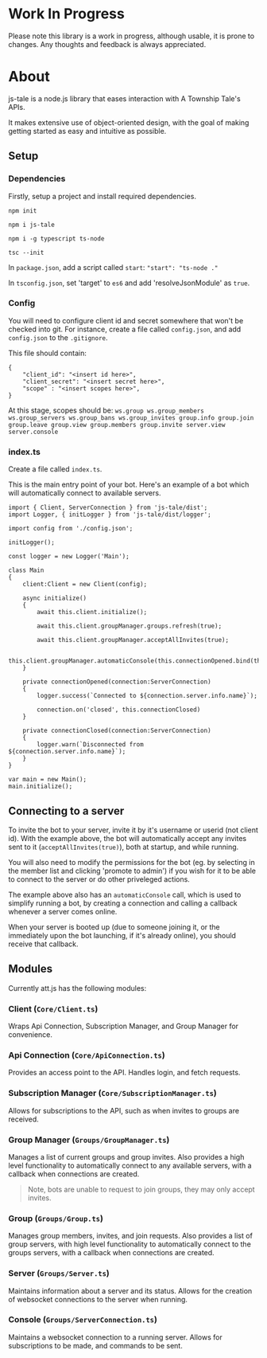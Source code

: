 # Work In Progress
Please note this library is a work in progress, although usable, it is prone to changes.
Any thoughts and feedback is always appreciated.

# About
js-tale is a node.js library that eases interaction with A Township Tale's APIs. 

It makes extensive use of object-oriented design, with the goal of making getting started as easy and intuitive as possible.

## Setup

### Dependencies
Firstly, setup a project and install required dependencies.

`npm init`

`npm i js-tale`

`npm i -g typescript ts-node`

`tsc --init`

In `package.json`, add a script called `start`:
`"start": "ts-node ."`

In `tsconfig.json`, set 'target' to `es6` and add 'resolveJsonModule' as `true`.

### Config
You will need to configure client id and secret somewhere that won't be checked into git.
For instance, create a file called `config.json`, and add `config.json` to the `.gitignore`.

This file should contain:
```
{
    "client_id": "<insert id here>",
    "client_secret": "<insert secret here>",
    "scope" : "<insert scopes here>",
}
```

At this stage, scopes should be:
`ws.group ws.group_members ws.group_servers ws.group_bans ws.group_invites group.info group.join group.leave group.view group.members group.invite server.view server.console`

### index.ts
Create a file called `index.ts`.

This is the main entry point of your bot.
Here's an example of a bot which will automatically connect to available servers.

```
import { Client, ServerConnection } from 'js-tale/dist';
import Logger, { initLogger } from 'js-tale/dist/logger';

import config from './config.json';

initLogger();

const logger = new Logger('Main');

class Main
{
    client:Client = new Client(config);

    async initialize()
    {
        await this.client.initialize();
        
        await this.client.groupManager.groups.refresh(true);

        await this.client.groupManager.acceptAllInvites(true);

        this.client.groupManager.automaticConsole(this.connectionOpened.bind(this));
    }

    private connectionOpened(connection:ServerConnection)
    {
        logger.success(`Connected to ${connection.server.info.name}`);

        connection.on('closed', this.connectionClosed)
    }

    private connectionClosed(connection:ServerConnection)
    {
        logger.warn(`Disconnected from ${connection.server.info.name}`);
    }
}

var main = new Main();
main.initialize();
```

## Connecting to a server
To invite the bot to your server, invite it by it's username or userid (not client id).
With the example above, the bot will automatically accept any invites sent to it (`acceptAllInvites(true)`), both at startup, and while running.

You will also need to modify the permissions for the bot (eg. by selecting in the member list and clicking 'promote to admin') if you wish for it to be able to connect to the server or do other priveleged actions.

The example above also has an `automaticConsole` call, which is used to simplify running a bot, by creating a connection and calling a callback whenever a server comes online.

When your server is booted up (due to someone joining it, or the immediately upon the bot launching, if it's already online), you should receive that callback.

## Modules
Currently att.js has the following modules:

### Client (`Core/Client.ts`)
Wraps Api Connection, Subscription Manager, and Group Manager for convenience.

### Api Connection (`Core/ApiConnection.ts`)
Provides an access point to the API. Handles login, and fetch requests.

### Subscription Manager (`Core/SubscriptionManager.ts`)
Allows for subscriptions to the API, such as when invites to groups are received.

### Group Manager (`Groups/GroupManager.ts`)
Manages a list of current groups and group invites.
Also provides a high level functionality to automatically connect to any available servers, with a callback when connections are created.

> Note, bots are unable to request to join groups, they may only accept invites.

### Group (`Groups/Group.ts`)
Manages group members, invites, and join requests.
Also provides a list of group servers, with high level functionality to automatically connect to the groups servers, with a callback when connections are created.

### Server (`Groups/Server.ts`)
Maintains information about a server and its status.
Allows for the creation of websocket connections to the server when running.

### Console (`Groups/ServerConnection.ts`)
Maintains a websocket connection to a running server.
Allows for subscriptions to be made, and commands to be sent.
